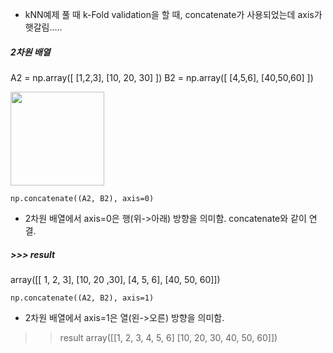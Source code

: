 

- kNN예제 풀 때 k-Fold validation을 할 때, concatenate가 사용되었는데 axis가 햇갈림.....

##### 2차원 배열

A2 = np.array([ [1,2,3], [10, 20, 30] ])
B2 = np.array([ [4,5,6], [40,50,60] ])

<img src="https://github.com/sandartchip/TIL/assets/15938354/0c9ee61b-ea13-4689-9b98-232404b0d953" width="150px">

```
np.concatenate((A2, B2), axis=0)
```

- 2차원 배열에서 axis=0은 행(위->아래) 방향을 의미함. concatenate와 같이 연결. 
##### >>> result
array([[ 1, 2, 3],
       [10, 20 ,30],
      [4, 5, 6],
      [40, 50, 60]])
```
np.concatenate((A2, B2), axis=1)
```

- 2차원 배열에서 axis=1은 열(왼->오른) 방향을 의미함.

>> result
>> array([[1, 2, 3, 4, 5, 6]
          [10, 20, 30, 40, 50, 60]])

